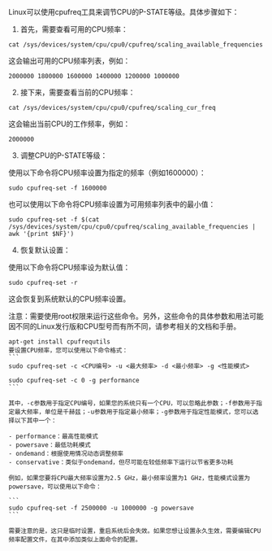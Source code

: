 Linux可以使用cpufreq工具来调节CPU的P-STATE等级。具体步骤如下：

1. 首先，需要查看可用的CPU频率：

```
cat /sys/devices/system/cpu/cpu0/cpufreq/scaling_available_frequencies
```

这会输出可用的CPU频率列表，例如：

```
2000000 1800000 1600000 1400000 1200000 1000000 
```

2. 接下来，需要查看当前的CPU频率：

```
cat /sys/devices/system/cpu/cpu0/cpufreq/scaling_cur_freq
```

这会输出当前CPU的工作频率，例如：

```
2000000
```

3. 调整CPU的P-STATE等级：

使用以下命令将CPU频率设置为指定的频率（例如1600000）：

```
sudo cpufreq-set -f 1600000
```

也可以使用以下命令将CPU频率设置为可用频率列表中的最小值：

```
sudo cpufreq-set -f $(cat /sys/devices/system/cpu/cpu0/cpufreq/scaling_available_frequencies | awk '{print $NF}')
```

4. 恢复默认设置：

使用以下命令将CPU频率设为默认值：

```
sudo cpufreq-set -r
```

这会恢复到系统默认的CPU频率设置。

注意：需要使用root权限来运行这些命令。另外，这些命令的具体参数和用法可能因不同的Linux发行版和CPU型号而有所不同，请参考相关的文档和手册。



    apt-get install cpufrequtils
    要设置CPU频率，您可以使用以下命令格式：
    ```
    sudo cpufreq-set -c <CPU编号> -u <最大频率> -d <最小频率> -g <性能模式>
    
    sudo cpufreq-set -c 0 -g performance
    ```

    其中，-c参数用于指定CPU编号，如果您的系统只有一个CPU，可以忽略此参数；-f参数用于指定最大频率，单位是千赫兹；-u参数用于指定最小频率；-g参数用于指定性能模式，您可以选择以下其中一个：

    - performance：最高性能模式
    - powersave：最低功耗模式
    - ondemand：根据使用情况动态调整频率
    - conservative：类似于ondemand，但尽可能在较低频率下运行以节省更多功耗

    例如，如果您要将CPU最大频率设置为2.5 GHz，最小频率设置为1 GHz，性能模式设置为powersave，可以使用以下命令：

    ```
    sudo cpufreq-set -f 2500000 -u 1000000 -g powersave
    ```

    需要注意的是，这只是临时设置，重启系统后会失效。如果您想让设置永久生效，需要编辑CPU频率配置文件，在其中添加类似上面命令的配置。